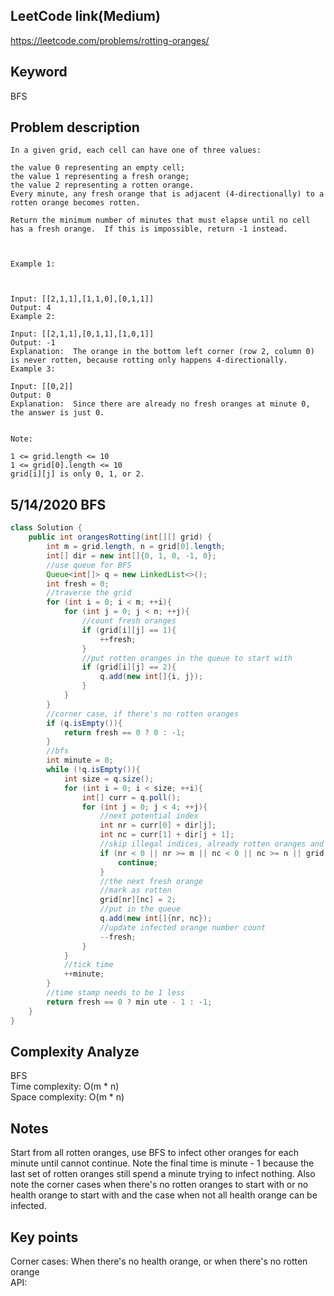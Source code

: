 ## LeetCode link(Medium)
https://leetcode.com/problems/rotting-oranges/

## Keyword
BFS

## Problem description
```
In a given grid, each cell can have one of three values:

the value 0 representing an empty cell;
the value 1 representing a fresh orange;
the value 2 representing a rotten orange.
Every minute, any fresh orange that is adjacent (4-directionally) to a rotten orange becomes rotten.

Return the minimum number of minutes that must elapse until no cell has a fresh orange.  If this is impossible, return -1 instead.

 

Example 1:



Input: [[2,1,1],[1,1,0],[0,1,1]]
Output: 4
Example 2:

Input: [[2,1,1],[0,1,1],[1,0,1]]
Output: -1
Explanation:  The orange in the bottom left corner (row 2, column 0) is never rotten, because rotting only happens 4-directionally.
Example 3:

Input: [[0,2]]
Output: 0
Explanation:  Since there are already no fresh oranges at minute 0, the answer is just 0.
 

Note:

1 <= grid.length <= 10
1 <= grid[0].length <= 10
grid[i][j] is only 0, 1, or 2.
```
## 5/14/2020 BFS

```java
class Solution {
    public int orangesRotting(int[][] grid) {
        int m = grid.length, n = grid[0].length;
        int[] dir = new int[]{0, 1, 0, -1, 0};
        //use queue for BFS
        Queue<int[]> q = new LinkedList<>();
        int fresh = 0;
        //traverse the grid
        for (int i = 0; i < m; ++i){
            for (int j = 0; j < n; ++j){
                //count fresh oranges
                if (grid[i][j] == 1){
                    ++fresh;
                }
                //put rotten oranges in the queue to start with
                if (grid[i][j] == 2){
                    q.add(new int[]{i, j});
                }
            }
        }
        //corner case, if there's no rotten oranges
        if (q.isEmpty()){
            return fresh == 0 ? 0 : -1;
        }
        //bfs
        int minute = 0;
        while (!q.isEmpty()){
            int size = q.size();
            for (int i = 0; i < size; ++i){
                int[] curr = q.poll();
                for (int j = 0; j < 4; ++j){
                    //next potential index
                    int nr = curr[0] + dir[j];
                    int nc = curr[1] + dir[j + 1];
                    //skip illegal indices, already rotten oranges and empty cells
                    if (nr < 0 || nr >= m || nc < 0 || nc >= n || grid[nr][nc] == 0 || grid[nr][nc] == 2){
                        continue;
                    }
                    //the next fresh orange
                    //mark as rotten
                    grid[nr][nc] = 2;
                    //put in the queue
                    q.add(new int[]{nr, nc});
                    //update infected orange number count
                    --fresh;
                }
            }
            //tick time
            ++minute;
        }
        //time stamp needs to be 1 less
        return fresh == 0 ? min ute - 1 : -1;
    }
}
```

## Complexity Analyze
BFS\
Time complexity: O(m * n)\
Space complexity: O(m * n)

## Notes
Start from all rotten oranges, use BFS to infect other oranges for each minute until cannot continue. Note the final time is minute - 1 because the last set of rotten oranges still spend a minute trying to infect nothing. Also note the corner cases when there's no rotten oranges to start with or no health orange to start with and the case when not all health orange can be infected.

## Key points
Corner cases: When there's no health orange, or when there's no rotten orange\
API:
